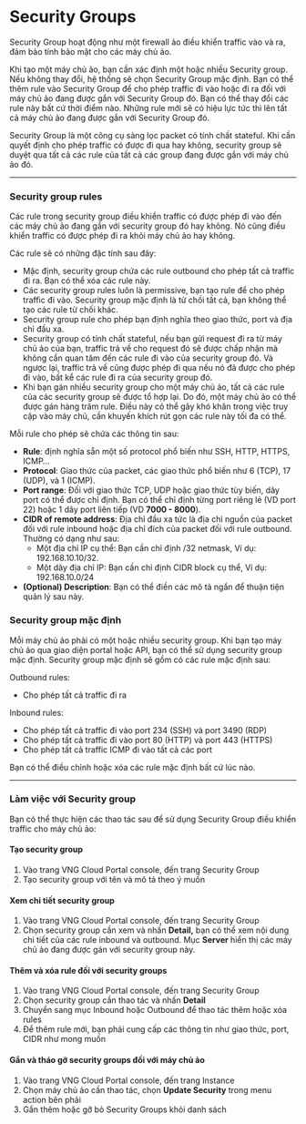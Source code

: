 # Security Groups

Security Group hoạt động như một firewall ảo điều khiển traffic vào và ra, đảm bảo tính bảo mật cho các máy chủ ảo.

Khi tạo một máy chủ ảo, bạn cần xác định một hoặc nhiều Security group. Nếu không thay đổi, hệ thống sẽ chọn Security Group mặc định. Bạn có thể thêm rule vào Security Group để cho phép traffic đi vào hoặc đi ra đối với máy chủ ảo đang được gắn với Security Group đó. Bạn có thể thay đổi các rule này bất cứ thời điểm nào. Những rule mới sẽ có hiệu lực tức thì lên tất cả máy chủ ảo đang được gắn với Security Group đó.

Security Group là một công cụ sàng lọc packet có tính chất stateful. Khi cần quyết định cho phép traffic có được đi qua hay không, security group sẽ duyệt qua tất cả các rule của tất cả các group đang được gắn với máy chủ ảo đó.

***

### **Security group rules** 

Các rule trong security group điều khiển traffic có được phép đi vào đến các máy chủ ảo đang gắn với security group đó hay không. Nó cũng điều khiển traffic có được phép đi ra khỏi máy chủ ảo hay không.

Các rule sẽ có những đặc tính sau đây:

* Mặc định, security group chứa các rule outbound cho phép tất cả traffic đi ra. Bạn có thể xóa các rule này.
* Các security group rules luôn là permissive, bạn tạo rule để cho phép traffic đi vào. Security group mặc định là từ chối tất cả, bạn không thể tạo các rule từ chối khác.
* Security group rule cho phép bạn định nghĩa theo giao thức, port và địa chỉ đầu xa.
* Security group có tính chất stateful, nếu bạn gửi request đi ra từ máy chủ ảo của bạn, traffic trả về cho request đó sẽ được chấp nhận mà không cần quan tâm đến các rule đi vào của security group đó. Và ngược lại, traffic trả về cũng được phép đi qua nếu nó đã được cho phép đi vào, bất kể các rule đi ra của security group đó.
* Khi bạn gán nhiều security group cho một máy chủ ảo, tất cả các rule của các security group sẽ được tổ hợp lại. Do đó, một máy chủ ảo có thể được gán hàng trăm rule. Điều này có thể gây khó khăn trong việc truy cập vào máy chủ, cần khuyến khích rút gọn các rule này tối đa có thể.

Mỗi rule cho phép sẽ chứa các thông tin sau:

* **Rule**: định nghĩa sẵn một số protocol phổ biến như SSH, HTTP, HTTPS, ICMP…
* **Protocol**: Giao thức của packet, các giao thức phổ biến như 6 (TCP), 17 (UDP), và 1 (ICMP).
* **Port range**: Đối với giao thức TCP, UDP hoặc giao thức tùy biến, dãy port có thể được chỉ định. Bạn có thể chỉ định từng port riêng lẻ (VD port 22) hoặc 1 dãy port liên tiếp (VD **7000 - 8000**).
* **CIDR of remote address**: Địa chỉ đầu xa tức là địa chỉ nguồn của packet đối với rule inbound hoặc địa chỉ đích của packet đối với rule outbound. Thường có dạng như sau:
  * Một địa chỉ IP cụ thể: Bạn cần chỉ định /32 netmask, Ví dụ: 192.168.10.10/32.
  * Một dãy địa chỉ IP: Bạn cần chỉ định CIDR block cụ thể, Ví dụ: 192.168.10.0/24
* **(Optional) Description**: Bạn có thể điền các mô tả ngắn để thuận tiện quản lý sau này.

### **Security group mặc định** 

Mỗi máy chủ ảo phải có một hoặc nhiều security group. Khi bạn tạo máy chủ ảo qua giao diện portal hoặc API, bạn có thể sử dụng security group mặc định. Security group mặc định sẽ gồm có các rule mặc định sau:

Outbound rules:

* Cho phép tất cả traffic đi ra

Inbound rules:

* Cho phép tất cả traffic đi vào port 234 (SSH) và port 3490 (RDP)
* Cho phép tất cả traffic đi vào port 80 (HTTP) và port 443 (HTTPS)
* Cho phép tất cả traffic ICMP đi vào tất cả các port

Bạn có thể điều chỉnh hoặc xóa các rule mặc định bất cứ lúc nào.

***

### **Làm việc với Security group** 

Bạn có thể thực hiện các thao tác sau để sử dụng Security Group điều khiển traffic cho máy chủ ảo:

#### Tạo security group 

1. Vào trang VNG Cloud Portal console, đến trang Security Group
2. Tạo security group với tên và mô tả theo ý muốn

#### Xem chi tiết security group 

1. Vào trang VNG Cloud Portal console, đến trang Security Group
2. Chọn security group cần xem và nhấn **Detail,** bạn có thể xem nội dung chi tiết của các rule inbound và outbound. Mục **Server** hiển thị các máy chủ ảo đang được gán với security group này.

#### Thêm và xóa rule đối với security groups 

1. Vào trang VNG Cloud Portal console, đến trang Security Group
2. Chọn security group cần thao tác và nhấn **Detail**
3. Chuyển sang mục Inbound hoặc Outbound để thao tác thêm hoặc xóa rules
4. Để thêm rule mới, bạn phải cung cấp các thông tin như giao thức, port, CIDR như mong muốn

#### Gắn và tháo gỡ security groups đối với máy chủ ảo 

1. Vào trang VNG Cloud Portal console, đến trang Instance
2. Chọn máy chủ ảo cần thao tác, chọn **Update Security** trong menu action bên phải
3. Gắn thêm hoặc gỡ bỏ Security Groups khỏi danh sách
